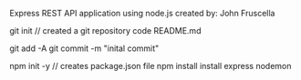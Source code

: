 Express REST API application using node.js
created by: John Fruscella


git init // created a git repository
code README.md 

git add -A
git commit -m "inital commit"

npm init -y // creates package.json file
npm install install express nodemon
